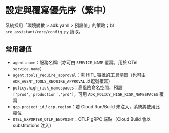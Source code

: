 
# 設定與覆寫優先序（繁中）
系統採用「環境變數 > adk.yaml > 預設值」的策略；以 `sre_assistant/core/config.py` 讀取。

## 常用鍵值
- `agent.name`：服務名稱（亦可由 `SERVICE_NAME` 覆寫，用於 OTel `service.name`）
- `agent.tools_require_approval`：需 HITL 審批的工具清單（也可由 `ADK_AGENT_TOOLS_REQUIRE_APPROVAL` 以逗號覆寫）
- `policy.high_risk_namespaces`：高風險命名空間，預設 `['prod','production','prd']`，可用 `ADK_POLICY_HIGH_RISK_NAMESPACES` 覆寫
- `gcp.project_id` / `gcp.region`：若 Cloud Run/Build 未注入，系統將使用此欄位
- `OTEL_EXPORTER_OTLP_ENDPOINT`：OTLP gRPC 端點（Cloud Build 會以 substitutions 注入）
